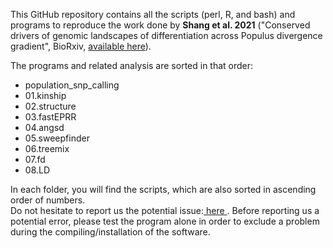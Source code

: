 This GitHub repository contains all the scripts (perl, R, and bash) and programs to reproduce the work done by **Shang et al. 2021** ("Conserved drivers of genomic landscapes of differentiation 
across Populus divergence gradient", BioRxiv, [available here](https://www.biorxiv.org/content/10.1101/2021.08.26.457771v2)).

The programs and related analysis are sorted in that order:<br>
* population_snp_calling
* 01.kinship
* 02.structure
* 03.fastEPRR
* 04.angsd
* 05.sweepfinder
* 06.treemix
* 07.fd
* 08.LD

In each folder, you will find the scripts, which are also sorted in ascending order of numbers. <br>
Do not hesitate to report us the potential issue:<a href="mailto:thibault.leroy@inrae.fr;shanghuiying@outlook.com?subject=[SpeciationPopulus-Github]"> here </a>. Before reporting us a potential error, please test the program alone in order to exclude a problem during the compiling/installation of the software.
